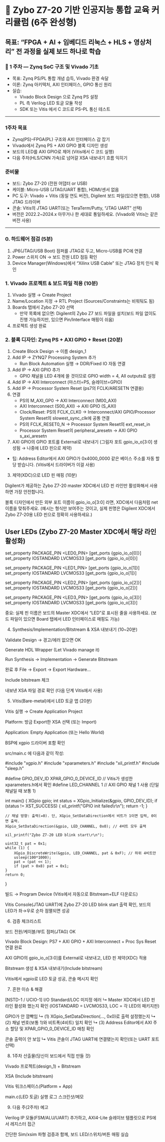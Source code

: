 # 🧩 Zybo Z7-20 기반 인공지능 통합 교육 커리큘럼 (6주 완성형)

## 목표: “FPGA + AI + 임베디드 리눅스 + HLS + 영상처리” 전 과정을 실제 보드 하나로 학습

###  📘 1 주차 — Zynq SoC 구조 및 Vivado 기초
   * 목표: Zynq PS/PL 통합 개념 습득, Vivado 환경 숙달
   * 이론: Zynq 아키텍처, AXI 인터페이스, GPIO 통신 원리
   * 실습:
      * Vivado Block Design 으로 Zynq PS 설정
      * PL 측 Verilog LED 토글 모듈 작성
      * SDK 또는 Vitis 에서 C 코드로 PS–PL 통신 테스트

---

### 1주차 목표
   * Zynq(PS)–FPGA(PL) 구조와 AXI 인터페이스 감 잡기
   * Vivado에서 Zynq PS + AXI GPIO 블록 디자인 생성
   * 보드의 LED를 AXI GPIO로 제어 (Vitis에서 C 코드 실행)
   * 다음 주차(HLS/CNN 가속)로 넘어갈 XSA 내보내기 흐름 익히기
### 준비물
   * 보드: Zybo Z7-20 (전원 어댑터 or USB)
   * 케이블: Micro-USB (JTAG/UART 통합), HDMI/센서 없음
   * PC 도구: Vivado + Vitis (동일 연도 버전), Digilent 보드 파일(있으면 편함), USB JTAG 드라이버
   * 콘솔: Vitis의 JTAG UART(또는 TeraTerm/Putty, “JTAG UART” 선택)
   * 버전은 2022.2~2024.x 아무거나 한 세대로 통일하세요. (Vivado와 Vitis는 같은 버전 사용)

---

### 0. 하드웨어 점검 (5분)
   1. JP6(JTAG/USB Boot) 점퍼를 JTAG로 두고, Micro-USB를 PC에 연결
   2. Power 스위치 ON → 보드 전원 LED 점등 확인
   3. Device Manager(Windows)에서 “Xilinx USB Cable” 또는 JTAG 장치 인식 확인

### 1. Vivado 프로젝트 & 보드 파일 적용 (10분)
   1. Vivado 실행 → Create Project
   2. Name/Location 지정 → RTL Project (Sources/Constraints는 비워둬도 됨)
   3. Boards 탭에서 Zybo Z7-20 선택
      * 만약 목록에 없으면: Digilent의 Zybo Z7 보드 파일을 설치(보드 파일 없이도 진행 가능하지만, 있으면 Pin/Interface 매핑이 쉬움)
   4. 프로젝트 생성 완료

### 2. 블록 디자인: Zynq PS + AXI GPIO + Reset (20분)
   1. Create Block Design → 이름 design_1
   2. Add IP → ZYNQ7 Processing System 추가
      * Run Block Automation 실행 → DDR/Fixed IO 자동 연결
   3. Add IP → AXI GPIO 추가
      * GPIO 채널을 LED 4개에 쓸 것이므로 GPIO width = 4, All outputs로 설정
   4. Add IP → AXI Interconnect (마스터=PS, 슬레이브=GPIO)
   5. Add IP → Processor System Reset (ps7의 FCLK/ARESETN 연결용)
   6. 연결
      * PS의 M_AXI_GP0 → AXI Interconnect (M00_AXI)
      * AXI Interconnect (S00_AXI) → AXI GPIO (S_AXI)
      * Clock/Reset: PS의 FCLK_CLK0 → Interconnect/AXI GPIO/Processor System Reset의 slowest_sync_clk에 공통 연결
      * PS의 FCLK_RESET0_N → Processor System Reset의 ext_reset_in
      * Processor System Reset의 peripheral_aresetn → AXI GPIO s_axi_aresetn
   7. AXI GPIO의 GPIO 포트를 External로 내보내기 (그림자 포트 gpio_io_o[3:0] 생성됨 → 나중에 LED 핀으로 제약)
   * 팁: Address Editor에서 AXI GPIO가 0x4000_0000 같은 베이스 주소를 자동 할당 받습니다. (Vitis에서 드라이버가 이걸 사용)

3. 제약(XDC)으로 LED 핀 매핑 (10분)

Digilent가 제공하는 Zybo Z7-20 master XDC에서 LED 핀 라인만 활성화해서 사용하면 가장 안전합니다.

블록 디자인에서 만든 외부 포트 이름이 gpio_io_o[3:0] 라면, XDC에서 다음처럼 net 이름을 맞춰주세요. (예시는 형식만 보여주는 것이고, 실제 핀명은 Digilent XDC에서 Zybo Z7-20용 LED 핀으로 정확히 사용하세요.)

## User LEDs (Zybo Z7-20 Master XDC에서 해당 라인 활성화)
set_property PACKAGE_PIN <LED0_PIN> [get_ports {gpio_io_o[0]}]
set_property IOSTANDARD LVCMOS33   [get_ports {gpio_io_o[0]}]

set_property PACKAGE_PIN <LED1_PIN> [get_ports {gpio_io_o[1]}]
set_property IOSTANDARD LVCMOS33   [get_ports {gpio_io_o[1]}]

set_property PACKAGE_PIN <LED2_PIN> [get_ports {gpio_io_o[2]}]
set_property IOSTANDARD LVCMOS33   [get_ports {gpio_io_o[2]}]

set_property PACKAGE_PIN <LED3_PIN> [get_ports {gpio_io_o[3]}]
set_property IOSTANDARD LVCMOS33   [get_ports {gpio_io_o[3]}]


중요: 실제 핀 이름은 보드의 Master XDC에서 “LED”로 표시된 줄을 사용하세요. (보드 파일이 있으면 Board 탭에서 LED 인터페이스로 매핑도 가능)

4. Synthesis/Implementation/Bitstream & XSA 내보내기 (10~20분)

Validate Design → 경고/에러 없으면 OK

Generate HDL Wrapper (Let Vivado manage it)

Run Synthesis → Implementation → Generate Bitstream

완료 후 File → Export → Export Hardware…

Include bitstream 체크

내보낸 XSA 파일 경로 확인 (다음 단계 Vitis에서 사용)

5. Vitis(Bare-metal)에서 LED 토글 앱 (20분)

Vitis 실행 → Create Application Project

Platform: 방금 Export한 XSA 선택 (또는 Import)

Application: Empty Application (또는 Hello World)

BSP에 xgpio 드라이버 포함 확인

src/main.c 에 다음과 같이 작성:

#include "xgpio.h"
#include "xparameters.h"
#include "xil_printf.h"
#include "sleep.h"

#define GPIO_DEV_ID XPAR_GPIO_0_DEVICE_ID   // Vitis가 생성한 xparameters.h에서 확인
#define LED_CHANNEL 1                       // AXI GPIO 채널 1 사용 (단일 채널일 때 보통 1)

int main() {
    XGpio gpio;
    int status = XGpio_Initialize(&gpio, GPIO_DEV_ID);
    if (status != XST_SUCCESS) {
        xil_printf("GPIO init failed\r\n");
        return -1;
    }

    // 채널 방향: 출력(=0). 단, XGpio_SetDataDirection에서 비트가 1이면 입력, 0이면 출력.
    XGpio_SetDataDirection(&gpio, LED_CHANNEL, 0x0); // 4비트 모두 출력

    xil_printf("Zybo Z7-20 LED blink start\r\n");

    uint32_t pat = 0x1;
    while (1) {
        XGpio_DiscreteWrite(&gpio, LED_CHANNEL, pat & 0xF); // 하위 4비트만
        usleep(100*1000);
        pat = (pat << 1);
        if (pat > 0x8) pat = 0x1;
    }
    return 0;
}


빌드 → Program Device (Vitis에서 자동으로 Bitstream+ELF 다운로드)

Vitis Console(JTAG UART)에 Zybo Z7-20 LED blink start 출력 확인, 보드의 LED가 좌→우로 순차 점멸되면 성공

6. 검증 체크리스트

 보드 전원/케이블/부트 점퍼(JTAG) OK

 Vivado Block Design: PS7 + AXI GPIO + AXI Interconnect + Proc Sys Reset 연결 완료

 AXI GPIO의 gpio_io_o[3:0]를 External로 내보내고, LED 핀 제약(XDC) 적용

 Bitstream 생성 & XSA 내보내기(Include bitstream)

 Vitis에서 xgpio로 LED 토글 성공, 콘솔 메시지 확인

7. 흔한 이슈 & 해결

[NSTD-1 / UCIO-1] I/O Standard/LOC 미지정 에러
↳ Master XDC에서 LED 핀 라인 활성화 했는지 확인 (IOSTANDARD = LVCMOS33, LOC = 각 LED의 패키지핀)

GPIO가 안 깜빡임
↳ (1) XGpio_SetDataDirection(..., 0x0)로 출력 설정했는지
↳ (2) 채널 번호(보통 1)와 비트폭(4비트) 일치 확인
↳ (3) Address Editor에서 AXI 주소 할당 및 XPAR_GPIO_0_DEVICE_ID 매칭 확인

콘솔 출력이 안 보임
↳ Vitis 콘솔이 JTAG UART에 연결됐는지 확인(또는 UART 포트 선택)

8. 1주차 산출물(당신이 보드에서 직접 만들 것)

Vivado 프로젝트(design_1) + Bitstream

XSA (Include bitstream)

Vitis 워크스페이스(Platform + App)

main.c(LED 토글) 실행 로그 스크린샷/메모

9. 다음 주(2주차) 예고

Verilog IP 모듈(FSM/ALU/UART) 추가하고, AXI4-Lite 슬레이브 템플릿으로 PS에서 레지스터 접근

간단한 Sim/xsim 파형 검증과 함께, 보드 LED/스위치/버튼 매핑 실습
